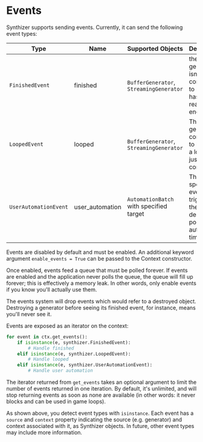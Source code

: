 # Events

Synthizer supports sending events.  Currently, it can send the following event
types:

| Type | Name | Supported Objects | Description |
|-----------|-----------|--------------------|------------------------------|
| `FinishedEvent` | finished | `BufferGenerator`, `StreamingGenerator` | the generator isn't configured to loop and has reached the end. |
| `LoopedEvent` | looped | `BufferGenerator`, `StreamingGenerator` | The generator is configured to loop and a loop was just completed. |
| `UserAutomationEvent` | user_automation | `AutomationBatch` with specified target | The user specified event triggered at the designated point of the automation timeline. | 

Events are disabled by default and must be enabled.  An additional keyword
argument `enable_events = True` can be passed to the Context constructor.

Once enabled, events feed a queue that must be polled forever.  If events are
enabled and the application never polls the queue, the queue will fill up
forever; this is effectively a memory leak.  In other words, only enable events
if you know you'll actually use them.

The events system will drop events which would refer to a destroyed object.
Destroying a generator before seeing its finished event, for instance, means
you'll never see it.

Events are exposed as an iterator on the context:

```python
for event in ctx.get_events():
    if isinstance(e, synthizer.FinishedEvent):
        # Handle finished
    elif isinstance(e, synthizer.LoopedEvent):
        # Handle looped
    elif isinstance(e, synthizer.UserAutomationEvent):
        # Handle user automation
```

The iterator returned from `get_events` takes an optional argument to limit the
number of events returned in one iteration.  By default, it's unlimited, and
will stop returning events as soon as none are available (in other words: it
never blocks and can be used in game loops).

As shown above, you detect event types with `isinstance`.  Each event has a
`source` and `context` property indicating the source (e.g. generator) and
context associated with it, as Synthizer objects. In future, other event types
may include more information.
